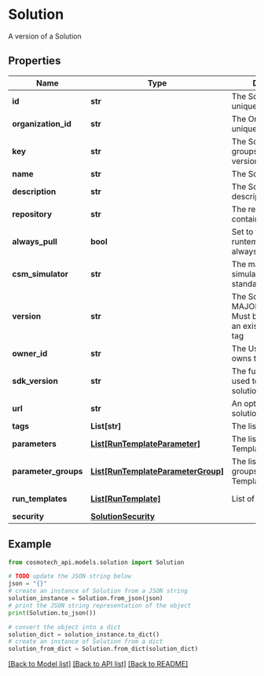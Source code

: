# Solution

A version of a Solution

## Properties

Name | Type | Description | Notes
------------ | ------------- | ------------- | -------------
**id** | **str** | The Solution version unique identifier | 
**organization_id** | **str** | The Organization unique identifier | 
**key** | **str** | The Solution key which groups Solution versions | 
**name** | **str** | The Solution name | 
**description** | **str** | The Solution description | [optional] 
**repository** | **str** | The registry repository containing the image | 
**always_pull** | **bool** | Set to true if the runtemplate wants to always pull the image | [optional] [default to False]
**csm_simulator** | **str** | The main Cosmo Tech simulator name used in standard Run Template | 
**version** | **str** | The Solution version MAJOR.MINOR.PATCH. Must be aligned with an existing repository tag | 
**owner_id** | **str** | The User id which owns this Solution | 
**sdk_version** | **str** | The full SDK version used to build this solution, if available | [optional] 
**url** | **str** | An optional URL link to solution page | [optional] 
**tags** | **List[str]** | The list of tags | [optional] 
**parameters** | [**List[RunTemplateParameter]**](RunTemplateParameter.md) | The list of Run Template Parameters | 
**parameter_groups** | [**List[RunTemplateParameterGroup]**](RunTemplateParameterGroup.md) | The list of parameters groups for the Run Templates | 
**run_templates** | [**List[RunTemplate]**](RunTemplate.md) | List of Run Templates | [default to []]
**security** | [**SolutionSecurity**](SolutionSecurity.md) |  | 

## Example

```python
from cosmotech_api.models.solution import Solution

# TODO update the JSON string below
json = "{}"
# create an instance of Solution from a JSON string
solution_instance = Solution.from_json(json)
# print the JSON string representation of the object
print(Solution.to_json())

# convert the object into a dict
solution_dict = solution_instance.to_dict()
# create an instance of Solution from a dict
solution_from_dict = Solution.from_dict(solution_dict)
```
[[Back to Model list]](../README.md#documentation-for-models) [[Back to API list]](../README.md#documentation-for-api-endpoints) [[Back to README]](../README.md)



